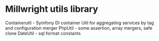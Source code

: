 Millwright utils library
========================

Containerutil - Symfony DI container Util for aggregating services by tag and configuration merger
PhpUtil - some assertion, array mergers, safe clone
DateUtil - sql format constants
